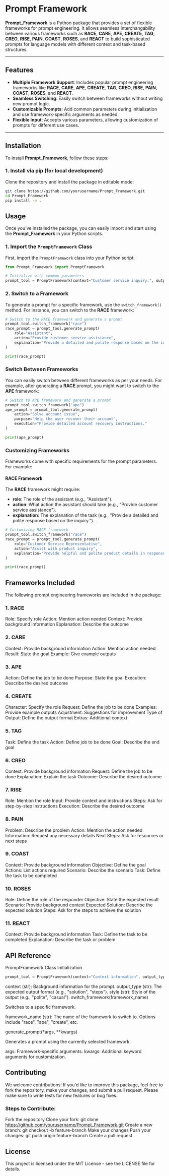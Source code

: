 # **Prompt Framework**

**Prompt_Framework** is a Python package that provides a set of flexible frameworks for prompt engineering. It allows seamless interchangability between various frameworks such as **RACE**, **CARE**, **APE**, **CREATE**, **TAG**, **CREO**, **RISE**, **PAIN**, **COAST**, **ROSES**, and **REACT** to build sophisticated prompts for language models with different context and task-based structures.

---

## **Features**

- **Multiple Framework Support**: Includes popular prompt engineering frameworks like **RACE**, **CARE**, **APE**, **CREATE**, **TAG**, **CREO**, **RISE**, **PAIN**, **COAST**, **ROSES**, and **REACT**.
- **Seamless Switching**: Easily switch between frameworks without writing new prompt logic.
- **Customizable Prompts**: Add common parameters during initialization and use framework-specific arguments as needed.
- **Flexible Input**: Accepts various parameters, allowing customization of prompts for different use cases.

---

## **Installation**

To install **Prompt_Framework**, follow these steps:

### **1. Install via pip (for local development)**

Clone the repository and install the package in editable mode:

```bash
git clone https://github.com/yourusername/Prompt_Framework.git
cd Prompt_Framework
pip install -e .
```

## **Usage**

Once you’ve installed the package, you can easily import and start using the **Prompt_Framework** in your Python scripts.

### **1. Import the `PromptFramework` Class**

First, import the `PromptFramework` class into your Python script:

```python
from Prompt_Framework import PromptFramework

# Initialize with common parameters
prompt_tool = PromptFramework(context="Customer service inquiry.", output_type="solution", style="polite")
```

### **2. Switch to a Framework**

To generate a prompt for a specific framework, use the `switch_framework()` method. For instance, you can switch to the **RACE** framework:

```python
# Switch to the RACE framework and generate a prompt
prompt_tool.switch_framework("race")
race_prompt = prompt_tool.generate_prompt(
    role="Assistant",
    action="Provide customer service assistance",
    explanation="Provide a detailed and polite response based on the inquiry."
)

print(race_prompt)
```
### **Switch Between Frameworks**


You can easily switch between different frameworks as per your needs. For example, after generating a **RACE** prompt, you might want to switch to the **APE** framework:

```python
# Switch to APE framework and generate a prompt
prompt_tool.switch_framework("ape")
ape_prompt = prompt_tool.generate_prompt(
    action="Solve account issue",
    purpose="Help the user recover their account",
    execution="Provide detailed account recovery instructions."
)

print(ape_prompt)
```


### **Customizing Frameworks**


Frameworks come with specific requirements for the prompt parameters. For example:

#### **RACE Framework**

The **RACE** framework might require:
- **role**: The role of the assistant (e.g., "Assistant").
- **action**: What action the assistant should take (e.g., "Provide customer service assistance").
- **explanation**: The explanation of the task (e.g., "Provide a detailed and polite response based on the inquiry.").

```python
# Customizing RACE framework
prompt_tool.switch_framework("race")
race_prompt = prompt_tool.generate_prompt(
    role="Customer Service Representative",
    action="Assist with product inquiry",
    explanation="Provide helpful and polite product details in response to customer queries."
)

print(race_prompt)
```


## Frameworks Included
The following prompt engineering frameworks are included in the package:

### 1. RACE
Role: Specify role
Action: Mention action needed
Context: Provide background information
Explanation: Describe the outcome
### 2. CARE
Context: Provide background information
Action: Mention action needed
Result: State the goal
Example: Give example outputs
### 3. APE
Action: Define the job to be done
Purpose: State the goal
Execution: Describe the desired outcome
### 4. CREATE
Character: Specify the role
Request: Define the job to be done
Examples: Provide example outputs
Adjustment: Suggestions for improvement
Type of Output: Define the output format
Extras: Additional context
### 5. TAG
Task: Define the task
Action: Define job to be done
Goal: Describe the end goal
### 6. CREO
Context: Provide background information
Request: Define the job to be done
Explanation: Explain the task
Outcome: Describe the desired outcome
### 7. RISE
Role: Mention the role
Input: Provide context and instructions
Steps: Ask for step-by-step instructions
Execution: Describe the desired outcome
### 8. PAIN
Problem: Describe the problem
Action: Mention the action needed
Information: Request any necessary details
Next Steps: Ask for resources or next steps
### 9. COAST
Context: Provide background information
Objective: Define the goal
Actions: List actions required
Scenario: Describe the scenario
Task: Define the task to be completed
### 10. ROSES
Role: Define the role of the responder
Objective: State the expected result
Scenario: Provide background context
Expected Solution: Describe the expected solution
Steps: Ask for the steps to achieve the solution
### 11. REACT
Context: Provide background information
Task: Define the task to be completed
Explanation: Describe the task or problem

## API Reference
PromptFramework Class
Initialization
```python
prompt_tool = PromptFramework(context="Context information", output_type="desired_output", style="desired_style")
```
context (str): Background information for the prompt.
output_type (str): The expected output format (e.g., "solution", "steps").
style (str): Style of the output (e.g., "polite", "casual").
switch_framework(framework_name)

Switches to a specific framework.

framework_name (str): The name of the framework to switch to. Options include "race", "ape", "create", etc.

generate_prompt(*args, **kwargs)

Generates a prompt using the currently selected framework.

args: Framework-specific arguments.
kwargs: Additional keyword arguments for customization.

## Contributing
We welcome contributions! If you'd like to improve this package, feel free to fork the repository, make your changes, and submit a pull request. Please make sure to write tests for new features or bug fixes.

### Steps to Contribute:
Fork the repository
Clone your fork: git clone https://github.com/yourusername/Prompt_Framework.git
Create a new branch: git checkout -b feature-branch
Make your changes
Push your changes: git push origin feature-branch
Create a pull request

## License
This project is licensed under the MIT License - see the LICENSE file for details.


